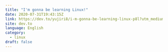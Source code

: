 ```yaml
---
title: "I'm gonna be learning Linux!"
date: 2020-07-31T19:43:15Z
link: https://dev.to/yujiri8/i-m-gonna-be-learning-linux-p8l?utm_medium=RSS&utm_source=news.12bit.vn
site: dev.to
language: English
category:
  - linux
draft: false
---
```

